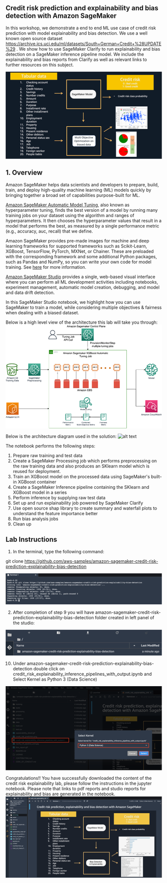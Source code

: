 ## Credit risk prediction and explainability and bias detection with Amazon SageMaker

In this workshop, we demonstrate a end to end ML use case of credit risk prediction with model explainability and bias detection. We use a well known open source dataset https://archive.ics.uci.edu/ml/datasets/South+German+Credit+%28UPDATE%29 .
We show how to use SageMaker Clarify to run explainability and bias detection on a SageMaker inference pipeline model. We include the explainability and bias reports from Clarify as well as relevant links to further resources on this subject.

![Credit risk explainability use case](images/NewTitleCard.PNG)

## 1. Overview
Amazon SageMaker helps data scientists and developers to prepare, build, train, and deploy high-quality machine learning (ML) models quickly by bringing together a broad set of capabilities purpose-built for ML.

[Amazon SageMaker Automatic Model Tuning](https://docs.aws.amazon.com/sagemaker/latest/dg/automatic-model-tuning.html), also known as hyperparameter tuning, finds the best version of a model by running many training jobs on your dataset using the algorithm and ranges of hyperparameters. It then chooses the hyperparameter values that result in a model that performs the best, as measured by a single performance metric (e.g., accuracy, auc, recall) that we define.

Amazon SageMaker provides pre-made images for machine and deep learning frameworks for supported frameworks such as Scikit-Learn, XGBoost, TensorFlow, PyTorch, MXNet, or Chainer. These are preloaded with the corresponding framework and some additional Python packages, such as Pandas and NumPy, so you can write your own code for model training. See [here](https://docs.aws.amazon.com/sagemaker/latest/dg/algorithms-choose.html#supported-frameworks-benefits) for more information.

[Amazon SageMaker Studio](https://aws.amazon.com/sagemaker/studio/) provides a single, web-based visual interface where you can perform all ML development activities including notebooks, experiment management, automatic model creation, debugging, and model and data drift detection.

In this SageMaker Studio notebook, we highlight how you can use SageMaker to train a model, while considering multiple objectives & fairness when dealing with a biased dataset. 

Below is a high level view of the architecture this lab will take you through:  
![Credit risk explainability model inference](images/Architecture.png)

Below is the architecture diagram used in the solution:
![alt text](clarify_inf_pipeline_arch.jpg)


The notebook performs the following steps:

1. Prepare raw training and test data
2. Create a SageMaker Processing job which performs preprocessing on the raw training data and also produces an SKlearn model which is reused for deployment.
3. Train an XGBoost model on the processed data using SageMaker's built-in XGBoost container
4. Create a SageMaker Inference pipeline containing the SKlearn and XGBoost model in a series
5. Perform inference by supplying raw test data
6. Set up and run explainability job powered by SageMaker Clarify
7. Use open source shap library to create summary and waterfall plots to understand the feature importance better
8. Run bias analysis jobs
9. Clean up


## Lab Instructions


1. In the terminal, type the following command:

git clone https://github.com/aws-samples/amazon-sagemaker-credit-risk-prediction-explainability-bias-detection

![alt text](static/18.png)

2. After completion of step 9 you will have amazon-sagemaker-credit-risk-prediction-explainability-bias-detection folder created in left panel of the studio:

![alt text](static/19.png)

10. Under amazon-sagemaker-credit-risk-prediction-explainability-bias-detection double click on credit_risk_explainability_inference_pipelines_with_output.ipynb and Select Kernel as Python 3 (Data Science)

![alt text](static/20.png)

Congratulations!! You have successfully downloaded the content of the credit risk explainability lab, please follow the instructions in the jupyter notebook.
Please note that links to pdf reports and studio reports for explainability and bias are generated in the notebook.
![alt text](static/21.png)




